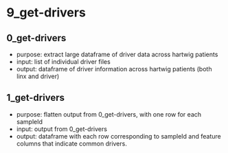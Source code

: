 # 9_get-drivers

## 0_get-drivers
* purpose: extract large dataframe of driver data across hartwig patients
* input: list of individual driver files
* output: dataframe of driver information across hartwig patients (both linx and driver)

## 1_get-drivers
* purpose: flatten output from 0_get-drivers, with one row for each sampleId
* input: output from 0_get-drivers
* output: dataframe with each row corresponding to sampleId and feature columns that indicate common drivers.
